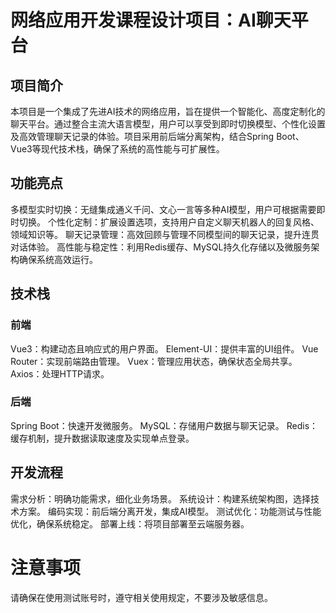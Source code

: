 # 网络应用开发课程设计项目：AI聊天平台
## 项目简介
本项目是一个集成了先进AI技术的网络应用，旨在提供一个智能化、高度定制化的聊天平台。通过整合主流大语言模型，用户可以享受到即时切换模型、个性化设置及高效管理聊天记录的体验。项目采用前后端分离架构，结合Spring Boot、Vue3等现代技术栈，确保了系统的高性能与可扩展性。

## 功能亮点
多模型实时切换：无缝集成通义千问、文心一言等多种AI模型，用户可根据需要即时切换。
个性化定制：扩展设置选项，支持用户自定义聊天机器人的回复风格、领域知识等。
聊天记录管理：高效回顾与管理不同模型间的聊天记录，提升连贯对话体验。
高性能与稳定性：利用Redis缓存、MySQL持久化存储以及微服务架构确保系统高效运行。
## 技术栈
### 前端
Vue3：构建动态且响应式的用户界面。
Element-UI：提供丰富的UI组件。
Vue Router：实现前端路由管理。
Vuex：管理应用状态，确保状态全局共享。
Axios：处理HTTP请求。
### 后端
Spring Boot：快速开发微服务。
MySQL：存储用户数据与聊天记录。
Redis：缓存机制，提升数据读取速度及实现单点登录。
## 开发流程
需求分析：明确功能需求，细化业务场景。
系统设计：构建系统架构图，选择技术方案。
编码实现：前后端分离开发，集成AI模型。
测试优化：功能测试与性能优化，确保系统稳定。
部署上线：将项目部署至云端服务器。

# 注意事项
请确保在使用测试账号时，遵守相关使用规定，不要涉及敏感信息。
